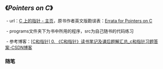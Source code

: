 ## 《*Pointers on C*》

​	- url：[C 上的指针 - 主页](https://cs.rit.edu/~kar/pointers.on.c/index.html)，原书作者英文版勘误表：[Errata for Pointers on C](https://www.cs.rit.edu/~kar/pointers.on.c/errata.html)

​	- programs文件夹下为书中所用的程序，src为自己随书的代码练习

​   - 参考博客：[[C和指针\] 0. 《C和指针》读书笔记及课后题解汇总_c和指针习题答案-CSDN博客](https://blog.csdn.net/yl_puyu/article/details/111769272)


### 随笔



